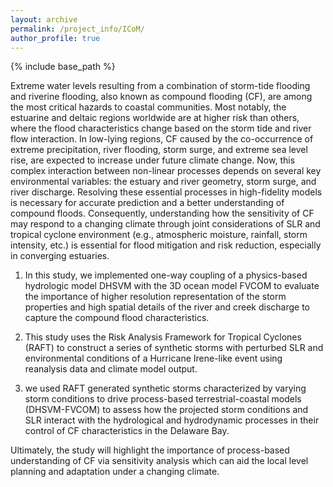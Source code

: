 ```yaml
---
layout: archive
permalink: /project_info/ICoM/
author_profile: true
---
```


{% include base_path %}

Extreme water levels resulting from a combination of storm-tide flooding and riverine flooding, also known as compound flooding (CF), are among the most critical hazards to coastal communities. Most notably, the estuarine and deltaic regions worldwide are at higher risk than others, where the flood characteristics change based on the storm tide and river flow interaction. In low-lying regions, CF caused by the co-occurrence of extreme precipitation, river flooding, storm surge, and extreme sea level rise, are expected to increase under future climate change. Now, this complex interaction between non-linear processes depends on several key environmental variables: the estuary and river geometry, storm surge, and river discharge. Resolving these essential processes in high-fidelity models is necessary for accurate prediction and a better understanding of compound floods. Consequently, understanding how the sensitivity of CF may respond to a changing climate through joint considerations of SLR and tropical cyclone environment (e.g., atmospheric moisture, rainfall, storm intensity, etc.) is essential for flood mitigation and risk reduction, especially in converging estuaries.

1. In this study, we implemented one-way coupling of a physics-based hydrologic model DHSVM with the 3D ocean model FVCOM to evaluate the importance of higher resolution representation of the storm properties and high spatial details of the river and creek discharge to capture the compound flood characteristics.

2. This study uses the Risk Analysis Framework for Tropical Cyclones (RAFT) to construct a series of synthetic storms with perturbed SLR and environmental conditions of a Hurricane Irene-like event using  reanalysis data and climate model output.

3. we used RAFT generated synthetic storms characterized by varying storm conditions to drive process-based terrestrial-coastal models (DHSVM-FVCOM) to assess how the projected storm conditions and SLR interact with the hydrological and hydrodynamic processes in their control of CF characteristics in the Delaware Bay.

Ultimately, the study will highlight the importance of process-based understanding of CF via sensitivity analysis which can aid the local level planning and adaptation under a changing climate.
